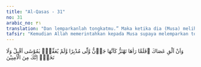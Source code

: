 ```yaml
---
title: "Al-Qasas - 31"
no: 31
arabic_no: ٣١
translation: "Dan lemparkanlah tongkatmu.” Maka ketika dia (Musa) melihatnya bergerak-gerak seakan-akan seekor ular yang (gesit), dia lari berbalik ke belakang tanpa menoleh. (Allah berfirman), “Wahai Musa! Kemarilah dan jangan takut. Sesungguhnya engkau termasuk orang yang aman."
tafsir: "Kemudian Allah memerintahkan kepada Musa supaya melemparkan tongkatnya. Musa dengan patuh melemparkan tongkatnya, tetapi tongkat itu berubah menjadi ular besar yang bergerak dengan cepat dan gesit. Musa sangat terkejut dan merasa ngeri serta takut melihat ular itu. Dengan serta merta, ia lari tanpa menoleh ke belakang. Tidak ada yang dipikirkannya kecuali menyelamatkan diri dari gigitan ular yang dahsyat itu.\n\nDi waktu itu Tuhan berseru lagi agar Musa kembali ke tempat semula dan jangan takut kepada ular itu. Ular itu hanyalah tongkatnya yang berubah menjadi ular dan tidak akan mengganggunya. Tidak ada sesuatu pun yang dapat mengganggu ketenteramannya. Ini adalah mukjizat yang Allah berikan kepada Musa untuk menghadapi Fir'aun yang sombong dan takabur. Hati Musa merasa aman dan tenteram setelah mendengar bahwa keamanannya dijamin oleh Allah."
---
```


وَاَنْ اَلْقِ عَصَاكَ ۗفَلَمَّا رَاٰهَا تَهْتَزُّ كَاَنَّهَا جَاۤنٌّ وَّلّٰى مُدْبِرًا وَّلَمْ يُعَقِّبْۗ يٰمُوْسٰٓى اَقْبِلْ وَلَا تَخَفْۗ اِنَّكَ مِنَ الْاٰمِنِيْنَ 
